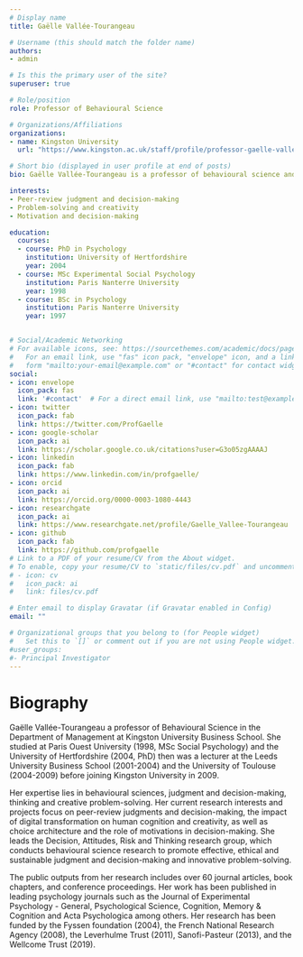 ```yaml
---
# Display name
title: Gaëlle Vallée-Tourangeau

# Username (this should match the folder name)
authors:
- admin

# Is this the primary user of the site?
superuser: true

# Role/position
role: Professor of Behavioural Science

# Organizations/Affiliations
organizations:
- name: Kingston University
  url: "https://www.kingston.ac.uk/staff/profile/professor-gaelle-vallee-tourangeau-63/"

# Short bio (displayed in user profile at end of posts)
bio: Gaëlle Vallée-Tourangeau is a professor of behavioural science and director of research and enterprise for Kingston Business School. Her current research interests include peer-review judgment and decision-making, the impact of digital transformation on human problem-solving and creativity, as well as choice architecture and the role of motivations in decision-making. 

interests:
- Peer-review judgment and decision-making
- Problem-solving and creativity
- Motivation and decision-making

education:
  courses:
  - course: PhD in Psychology
    institution: University of Hertfordshire
    year: 2004
  - course: MSc Experimental Social Psychology
    institution: Paris Nanterre University
    year: 1998
  - course: BSc in Psychology
    institution: Paris Nanterre University
    year: 1997


# Social/Academic Networking
# For available icons, see: https://sourcethemes.com/academic/docs/page-builder/#icons
#   For an email link, use "fas" icon pack, "envelope" icon, and a link in the
#   form "mailto:your-email@example.com" or "#contact" for contact widget.
social:
- icon: envelope
  icon_pack: fas
  link: '#contact'  # For a direct email link, use "mailto:test@example.org".
- icon: twitter
  icon_pack: fab
  link: https://twitter.com/ProfGaelle
- icon: google-scholar
  icon_pack: ai
  link: https://scholar.google.co.uk/citations?user=G3o05zgAAAAJ
- icon: linkedin
  icon_pack: fab
  link: https://www.linkedin.com/in/profgaelle/
- icon: orcid
  icon_pack: ai
  link: https://orcid.org/0000-0003-1080-4443
- icon: researchgate
  icon_pack: ai
  link: https://www.researchgate.net/profile/Gaelle_Vallee-Tourangeau
- icon: github
  icon_pack: fab
  link: https://github.com/profgaelle
# Link to a PDF of your resume/CV from the About widget.
# To enable, copy your resume/CV to `static/files/cv.pdf` and uncomment the lines below.
# - icon: cv
#   icon_pack: ai
#   link: files/cv.pdf

# Enter email to display Gravatar (if Gravatar enabled in Config)
email: ""

# Organizational groups that you belong to (for People widget)
#   Set this to `[]` or comment out if you are not using People widget.
#user_groups:
#- Principal Investigator
---
```

# Biography

Gaëlle Vallée-Tourangeau a professor of Behavioural Science in the Department of Management at Kingston University Business School. She studied at Paris Ouest University (1998, MSc Social Psychology) and the University of Hertfordshire (2004, PhD) then was a lecturer at the Leeds University Business School (2001-2004) and the University of Toulouse (2004-2009) before joining Kingston University in 2009.

Her expertise lies in behavioural sciences, judgment and decision-making, thinking and creative problem-solving. Her current research interests and projects focus on peer-review judgments and decision-making, the impact of digital transformation on human cognition and creativity, as well as choice architecture and the role of motivations in decision-making. She leads the Decision, Attitudes, Risk and Thinking research group, which conducts behavioural science research to promote effective, ethical and sustainable judgment and decision-making and innovative problem-solving.

The public outputs from her research includes over 60 journal articles, book chapters, and conference proceedings. Her work has been published in leading psychology journals such as the Journal of Experimental Psychology - General, Psychological Science, Cognition, Memory & Cognition and Acta Psychologica among others. Her research has been funded by the Fyssen foundation (2004), the French National Research Agency (2008), the Leverhulme Trust (2011), Sanofi-Pasteur (2013), and the Wellcome Trust (2019).
